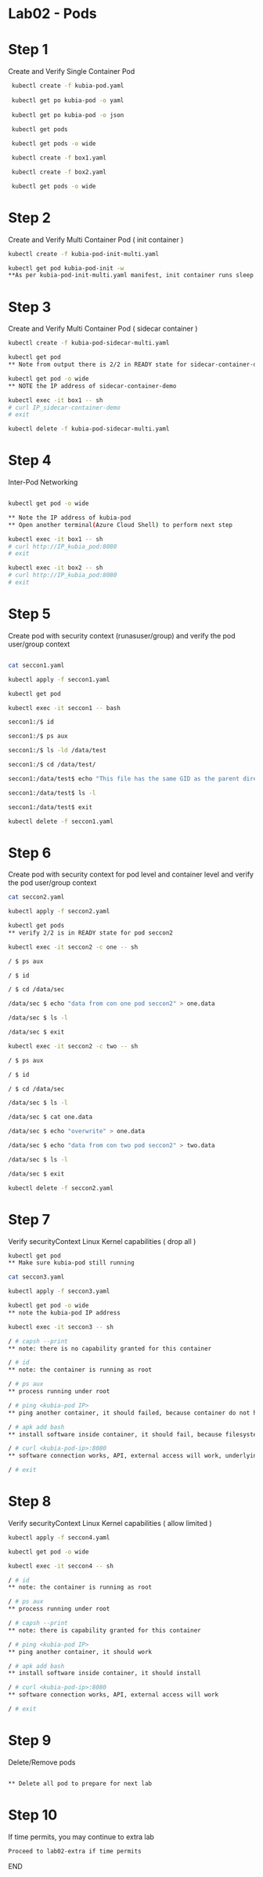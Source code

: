 #  Lab02 - Pods 

# Step 1 
Create and Verify Single Container Pod 

```sh
 kubectl create -f kubia-pod.yaml
 
 kubectl get po kubia-pod -o yaml
 
 kubectl get po kubia-pod -o json
 
 kubectl get pods

 kubectl get pods -o wide

 kubectl create -f box1.yaml

 kubectl create -f box2.yaml

 kubectl get pods -o wide
```

# Step 2 
Create and Verify Multi Container Pod ( init container )

```sh
kubectl create -f kubia-pod-init-multi.yaml

kubectl get pod kubia-pod-init -w
**As per kubia-pod-init-multi.yaml manifest, init container runs sleep command for 90 second, after 90 Second, the main container will start
```

# Step 3 
Create and Verify Multi Container Pod ( sidecar container )

```sh
kubectl create -f kubia-pod-sidecar-multi.yaml

kubectl get pod
** Note from output there is 2/2 in READY state for sidecar-container-demo

kubectl get pod -o wide
** NOTE the IP address of sidecar-container-demo 

kubectl exec -it box1 -- sh 
# curl IP_sidecar-container-demo 
# exit 

kubectl delete -f kubia-pod-sidecar-multi.yaml
```

# Step 4 
Inter-Pod Networking  

```sh

kubectl get pod -o wide 

** Note the IP address of kubia-pod 
** Open another terminal(Azure Cloud Shell) to perform next step 

kubectl exec -it box1 -- sh 
# curl http://IP_kubia_pod:8080
# exit 

kubectl exec -it box2 -- sh 
# curl http://IP_kubia_pod:8080
# exit 

```

# Step 5
Create pod with security context (runasuser/group) and verify the pod user/group context 

```sh

cat seccon1.yaml

kubectl apply -f seccon1.yaml 

kubectl get pod

kubectl exec -it seccon1 -- bash

seccon1:/$ id

seccon1:/$ ps aux

seccon1:/$ ls -ld /data/test

seccon1:/$ cd /data/test/

seccon1:/data/test$ echo "This file has the same GID as the parent directory" > demofile

seccon1:/data/test$ ls -l

seccon1:/data/test$ exit

kubectl delete -f seccon1.yaml 
```

# Step 6
Create pod with security context for pod level and container level and verify the pod user/group context 

```sh
cat seccon2.yaml

kubectl apply -f seccon2.yaml

kubectl get pods
** verify 2/2 is in READY state for pod seccon2 

kubectl exec -it seccon2 -c one -- sh

/ $ ps aux

/ $ id

/ $ cd /data/sec

/data/sec $ echo "data from con one pod seccon2" > one.data

/data/sec $ ls -l

/data/sec $ exit

kubectl exec -it seccon2 -c two -- sh

/ $ ps aux

/ $ id

/ $ cd /data/sec

/data/sec $ ls -l 

/data/sec $ cat one.data

/data/sec $ echo "overwrite" > one.data

/data/sec $ echo "data from con two pod seccon2" > two.data

/data/sec $ ls -l

/data/sec $ exit

kubectl delete -f seccon2.yaml

```

# Step 7
Verify securityContext Linux Kernel capabilities ( drop all )

```sh
kubectl get pod
** Make sure kubia-pod still running 

cat seccon3.yaml

kubectl apply -f seccon3.yaml

kubectl get pod -o wide
** note the kubia-pod IP address 

kubectl exec -it seccon3 -- sh

/ # capsh --print
** note: there is no capability granted for this container 

/ # id
** note: the container is running as root

/ # ps aux
** process running under root 

/ # ping <kubia-pod IP>
** ping another container, it should failed, because container do not have network capability 

/ # apk add bash
** install software inside container, it should fail, because filesystem/permission capability not granted

/ # curl <kubia-pod-ip>:8080
** software connection works, API, external access will work, underlying kernel capability is disabled ( secure run )

/ # exit

```


# Step 8
Verify securityContext Linux Kernel capabilities ( allow limited )

```sh
kubectl apply -f seccon4.yaml

kubectl get pod -o wide 

kubectl exec -it seccon4 -- sh

/ # id
** note: the container is running as root

/ # ps aux
** process running under root 

/ # capsh --print
** note: there is capability granted for this container 

/ # ping <kubia-pod IP>
** ping another container, it should work

/ # apk add bash
** install software inside container, it should install

/ # curl <kubia-pod-ip>:8080
** software connection works, API, external access will work

/ # exit

```

# Step 9
Delete/Remove pods

```sh

** Delete all pod to prepare for next lab

```

# Step 10 
If time permits, you may continue to extra lab 

```sh 
Proceed to lab02-extra if time permits 
```

END
